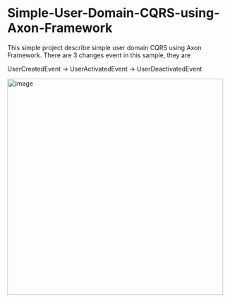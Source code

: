 # Simple-User-Domain-CQRS-using-Axon-Framework

This simple project describe simple user domain CQRS using Axon Framework.
There are 3 changes event in this sample, they are

UserCreatedEvent -> UserActivatedEvent -> UserDeactivatedEvent

<img width="489" alt="image" src="https://user-images.githubusercontent.com/17265754/228780246-b1379e89-06ab-4c52-886b-a4106fe7c6ff.png">
